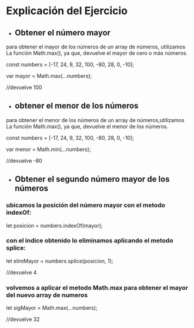 # Explicación del Ejercicio

- ## Obtener el número mayor

para obtener el mayor de los números de un array de números, utilizamos La función Math.max(), ya que, devuelve el mayor de cero o más números.

const numbers = [-17, 24, 9, 32, 100, -80, 28, 0, -10];

var mayor = Math.max(...numbers);

//devuelve 100 

- ## obtener el menor de los números


para obtener el menor de los números de un array de números,utilizamos La función Math.max(), ya que, devuelve el menor de los números.

const numbers = [-17, 24, 9, 32, 100, -80, 28, 0, -10];

var menor = Math.min(...numbers);

//devuelve -80


- ## Obtener el segundo número mayor de los números

### ubicamos la posición del número mayor con el metodo indexOf:

let posicion = numbers.indexOf(mayor);

### con el indice obtenido lo eliminamos aplicando el metodo splice:

let elimMayor = numbers.splice(posicion, 1);

//devuelve 4

### volvemos a aplicar el metodo Math.max para obtener el mayor del nuevo array de numeros
let sigMayor = Math.max(...numbers);

//devuelve 32

